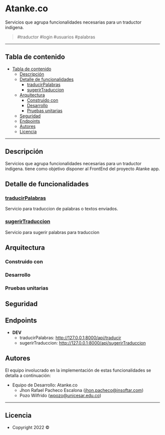 # Atanke.co
 

Servicios que agrupa funcionalidades necesarias para un traductor indigena.

> #traductor #login #usuarios #palabras
---
## Tabla de contenido
- [Tabla de contenido](#tabla-de-contenido)
    - [Descripción](#descripción)
    - [Detalle de funcionalidades](#detalle-de-funcionalidades)
        - [traducirPalabras](#traducirPalabras)
        - [sugerirTraduccion](#sugerirTraduccion)
    - [Arquitectura](#arquitectura)
        - [Construido con](#construido-con)
        - [Desarrollo](#desarrollo)
        - [Pruebas unitarias](#pruebas-unitarias)
    - [Seguridad](#seguridad)
    - [Endpoints](#endpoints)
    - [Autores](#autores)
    - [Licencia](#licencia)
 ---

 ## Descripción
Servicios que agrupa funcionalidades necesarias para un traductor indigena. tiene como objetivo disponer al FrontEnd del proyecto Atanke app.

## Detalle de funcionalidades

### [traducirPalabras](app/Http/Controllers/traducirPalabras/README.md)
Servicio para traduccion de palabras o textos enviados.

### [sugerirTraduccion](app/Http/Controllers/sugerirTraduccion/README.md)
Servicio para sugerir palabras para traduccion

## Arquitectura
### Construido con
### Desarrollo
### Pruebas unitarias
## Seguridad

## Endpoints

- **DEV**
    - traducirPalabras: http://127.0.0.1:8000/api/traducir
    - sugerirTraduccion: http://127.0.0.1:8000/api/sugerirTraduccion

## Autores

El equipo involucrado en la implementación de estas funcionalidades se detalla a continuación:

- Equipo de Desarrollo: Atanke.co
    - Jhon Rafael Pacheco Escalona (jhon.pacheco@insoftar.com)
    - Pozo Wilfrido (wpozo@unicesar.edu.co)
---

## Licencia
- Copyright 2022 ©  
